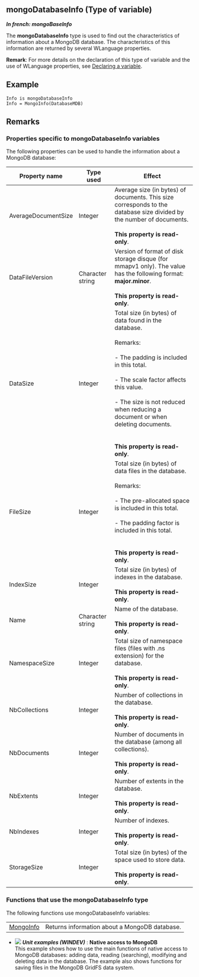 
## mongoDatabaseInfo (Type of variable)

***In french: mongoBaseInfo***
				



<a name="XUse"></a>
<a name="Use"></a>
<a name="description"></a>
The **mongoDatabaseInfo** type is used to find out the characteristics of information about a MongoDB database. The characteristics of this information are returned by several WLanguage properties. 

**Remark**: For more details on the declaration of this type of variable and the use of WLanguage properties, see [Declaring a variable](../Motscles/1514032.md).


<a name="Example1"></a>
<a name="sample_code"></a>

## Example


```wl
Info is mongoDatabaseInfo 
Info = MongoInfo(DatabaseMDB)
```





<a name="NOTE0"></a>

## Remarks
<a name="NOTE0_1"></a>


### Properties specific to mongoDatabaseInfo variables
<a name="properties_specific_mongodatabaseinfo_variables_ELTPARAGRAPHE000040"></a>

The following properties can be used to handle the information about a MongoDB database:


| Property name | Type used | Effect |
| --- | --- | --- |
| AverageDocumentSize | Integer | Average size (in bytes) of documents. This size corresponds to the database size divided by the number of documents. <br><br>**This property is read-only**. |
| DataFileVersion | Character string | Version of format of disk storage disque (for mmapv1 only). The value has the following format: **major.minor**.<br><br>**This property is read-only**. |
| DataSize | Integer | Total size (in bytes) of data found in the database.<br><br>Remarks: <br><br>- The padding is included in this total. <br><br>- The scale factor affects this value. <br><br>- The size is not reduced when reducing a document or when deleting documents.<br><br><br>**This property is read-only**. |
| FileSize | Integer | Total size (in bytes) of data files in the database. <br><br>Remarks: <br><br>- The pre-allocated space is included in this total. <br><br>- The padding factor is included in this total.<br><br><br>**This property is read-only**. |
| IndexSize | Integer | Total size (in bytes) of indexes in the database.<br><br>**This property is read-only**. |
| Name | Character string | Name of the database.<br><br>**This property is read-only**. |
| NamespaceSize | Integer | Total size of namespace files (files with .ns extension) for the database.<br><br>**This property is read-only**. |
| NbCollections | Integer | Number of collections in the database.<br><br>**This property is read-only**. |
| NbDocuments | Integer | Number of documents in the database (among all collections).<br><br>**This property is read-only**. |
| NbExtents | Integer | Number of extents in the database.<br><br>**This property is read-only**. |
| NbIndexes | Integer | Number of indexes.<br><br>**This property is read-only**. |
| StorageSize | Integer | Total size (in bytes) of the space used to store data.<br><br>**This property is read-only**. |


<a name="NOTE0_2"></a>


### Functions that use the mongoDatabaseInfo type
<a name="functions_that_use_the_mongodatabaseinfo_type_ELTPARAGRAPHE000172"></a>The following functions use mongoDatabaseInfo variables: 



|   |   |
| --- | --- |
| [MongoInfo](../WDLang4/1000022441.md) | Returns information about a MongoDB database. |






- ![](https://doc.pcsoft.fr/en-US/images/image.awp?langid=3&name=NativeaccesstoMongoDB.gif) ***Unit examples (WINDEV)*** : **Native access to MongoDB** <br>This example shows how to use the main functions of native access to MongoDB databases: adding data, reading (searching), modifying and deleting data in the database. The example also shows functions for saving files in the MongoDB GridFS data system.



